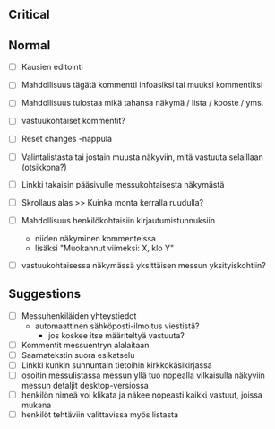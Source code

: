 ## Critical



## Normal

- [ ] Kausien editointi
- [ ] Mahdollisuus tägätä kommentti infoasiksi tai muuksi kommentiksi
- [ ] Mahdollisuus tulostaa mikä tahansa näkymä / lista / kooste / yms.
- [ ] vastuukohtaiset kommentit?
- [ ] Reset changes -nappula
- [ ] Valintalistasta tai jostain muusta näkyviin, mitä vastuuta selaillaan (otsikkona?)
- [ ] Linkki takaisin pääsivulle messukohtaisesta näkymästä
- [ ] Skrollaus alas >> Kuinka monta kerralla ruudulla?
- [ ] Mahdollisuus henkilökohtaisiin kirjautumistunnuksiin
    - niiden näkyminen kommenteissa
    - lisäksi "Muokannut viimeksi: X, klo Y"
- [ ] vastuukohtaisessa näkymässä yksittäisen messun yksityiskohtiin?


## Suggestions

- [ ] Messuhenkiläiden yhteystiedot
    - automaattinen sähköposti-ilmoitus viestistä?
        - jos koskee itse määriteltyä vastuuta?
- [ ] Kommentit messuentryn alalaitaan
- [ ] Saarnatekstin suora esikatselu
- [ ] Linkki kunkin sunnuntain tietoihin kirkkokäsikirjassa
- [ ] osoitin messulistassa messun yllä tuo nopealla vilkaisulla näkyviin messun detaljit desktop-versiossa
- [ ] henkilön nimeä voi klikata ja näkee nopeasti kaikki vastuut, joissa mukana
- [ ] henkilöt tehtäviin valittavissa myös listasta
